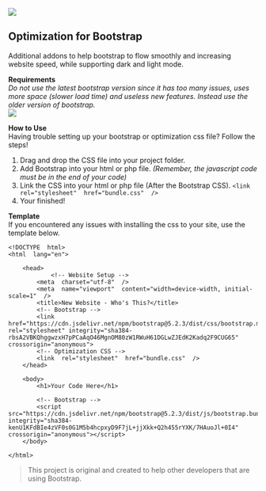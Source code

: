 [![](https://img.shields.io/badge/Download-111?logo=Visual-Studio-Code&style=for-the-badge)](https://github.com/snhossain/bootstrapoptimization/archive/refs/heads/v1.0.0.zip)
## Optimization for Bootstrap
Additional addons to help bootstrap to flow smoothly and increasing website speed, while supporting dark and light mode.<br>

**Requirements**<br>
*Do not use the latest bootstrap version since it has too many issues, uses more space (slower load time) and useless new features. Instead use the older version of bootstrap.*<br>
[![](https://img.shields.io/badge/v5.2.3-Download-blue?logo=cloudbees&logoColor=white&style=flat)](https://github.com/snhossain/bootstrapoptimization/archive/refs/heads/v1.0.0.zip)

**How to Use**<br>
Having trouble setting up your bootstrap or optimization css file? Follow the steps!

1. Drag and drop the CSS file into your project folder.
2. Add Bootstrap into your html or php file. *(Remember, the javascript code must be in the end of your code)*
3. Link the CSS into your html or php file (After the Bootstrap CSS).
 `<link  rel="stylesheet"  href="bundle.css"  />`
 4. Your finished!


**Template**<br>
If you encountered any issues with installing the css to your site, use the template below.

    <!DOCTYPE  html>
    <html  lang="en">

	    <head>
	            <!-- Website Setup -->
		    <meta  charset="utf-8"  />
		    <meta  name="viewport"  content="width=device-width, initial-scale=1"  />
		    <title>New Website - Who's This?</title>
		    <!-- Bootstrap -->
		    <link href="https://cdn.jsdelivr.net/npm/bootstrap@5.2.3/dist/css/bootstrap.min.css" rel="stylesheet" integrity="sha384-rbsA2VBKQhggwzxH7pPCaAqO46MgnOM80zW1RWuH61DGLwZJEdK2Kadq2F9CUG65" crossorigin="anonymous">
		    <!-- Optimization CSS -->
		    <link  rel="stylesheet"  href="bundle.css"  />
        </head>
    
	    <body>
		    <h1>Your Code Here</h1>

		    <!-- Bootstrap -->
		    <script src="https://cdn.jsdelivr.net/npm/bootstrap@5.2.3/dist/js/bootstrap.bundle.min.js" integrity="sha384-kenU1KFdBIe4zVF0s0G1M5b4hcpxyD9F7jL+jjXkk+Q2h455rYXK/7HAuoJl+0I4" crossorigin="anonymous"></script>
	    </body>

    </html>

> This project is original and created to help other developers that are using Bootstrap.

